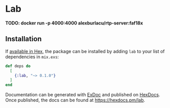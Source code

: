 # Lab

**TODO: docker run -p 4000:4000 alexburlacu/rtp-server:faf18x**

## Installation

If [available in Hex](https://hex.pm/docs/publish), the package can be installed
by adding `lab` to your list of dependencies in `mix.exs`:

```elixir
def deps do
  [
    {:lab, "~> 0.1.0"}
  ]
end
```

Documentation can be generated with [ExDoc](https://github.com/elixir-lang/ex_doc)
and published on [HexDocs](https://hexdocs.pm). Once published, the docs can
be found at <https://hexdocs.pm/lab>.

